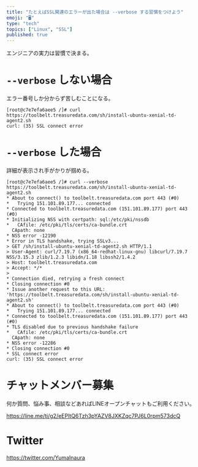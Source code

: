 ```yaml
---
title: "たとえばSSL関連のエラーが出た場合は --verbose する習慣をつけよう"
emoji: "🖥"
type: "tech"
topics: ["Linux", "SSL"]
published: true
---
```


エンジニアの実力は習慣で決まる。

# `--verbose` しない場合

エラー番号しか分からず苦しむことになる。

```
[root@c7e7efa6aee5 /]# curl https://toolbelt.treasuredata.com/sh/install-ubuntu-xenial-td-agent2.sh
curl: (35) SSL connect error
```

# `--verbose` した場合

詳細が表示され手がかりが掴める。

```
[root@c7e7efa6aee5 /]# curl --verbose https://toolbelt.treasuredata.com/sh/install-ubuntu-xenial-td-agent2.sh
* About to connect() to toolbelt.treasuredata.com port 443 (#0)
*   Trying 151.101.89.177... connected
* Connected to toolbelt.treasuredata.com (151.101.89.177) port 443 (#0)
* Initializing NSS with certpath: sql:/etc/pki/nssdb
*   CAfile: /etc/pki/tls/certs/ca-bundle.crt
  CApath: none
* NSS error -12190
* Error in TLS handshake, trying SSLv3...
> GET /sh/install-ubuntu-xenial-td-agent2.sh HTTP/1.1
> User-Agent: curl/7.19.7 (x86_64-redhat-linux-gnu) libcurl/7.19.7 NSS/3.15.3 zlib/1.2.3 libidn/1.18 libssh2/1.4.2
> Host: toolbelt.treasuredata.com
> Accept: */*
>
* Connection died, retrying a fresh connect
* Closing connection #0
* Issue another request to this URL: 'https://toolbelt.treasuredata.com/sh/install-ubuntu-xenial-td-agent2.sh'
* About to connect() to toolbelt.treasuredata.com port 443 (#0)
*   Trying 151.101.89.177... connected
* Connected to toolbelt.treasuredata.com (151.101.89.177) port 443 (#0)
* TLS disabled due to previous handshake failure
*   CAfile: /etc/pki/tls/certs/ca-bundle.crt
  CApath: none
* NSS error -12286
* Closing connection #0
* SSL connect error
curl: (35) SSL connect error
````








<!-- Update From Qiita API -->

# チャットメンバー募集


何か質問、悩み事、相談などあればLINEオープンチャットもご利用ください。

https://line.me/ti/g2/eEPltQ6Tzh3pYAZV8JXKZqc7PJ6L0rpm573dcQ





# Twitter


https://twitter.com/YumaInaura


<!-- Update From Qiita API -->


